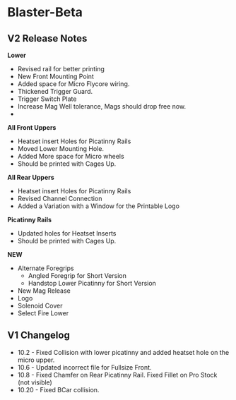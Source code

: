 # Blaster-Beta
## V2 Release Notes

**Lower**
- Revised rail for better printing
- New Front Mounting Point
- Added space for Micro Flycore wiring.
- Thickened Trigger Guard.
- Trigger Switch Plate
- Increase Mag Well tolerance, Mags should drop free now.
- 
**All Front Uppers**
- Heatset insert Holes for Picatinny Rails
- Moved Lower Mounting Hole.
- Added More space for Micro wheels
- Should be printed with Cages Up.

**All Rear Uppers**
- Heatset insert Holes for Picatinny Rails
- Revised Channel Connection
- Added a Variation with a Window for the Printable Logo

**Picatinny Rails**
- Updated holes for Heatset Inserts
- Should be printed with Cages Up.

**NEW**
- Alternate Foregrips
    - Angled Foregrip for Short Version
    - Handstop Lower Picatinny for Short Version
- New Mag Release
- Logo
- Solenoid Cover
- Select Fire Lower
  
## V1 Changelog
- 10.2 - Fixed Collision with lower picatinny and added heatset hole on the micro upper.
- 10.6 - Updated incorrect file for Fullsize Front.
- 10.8 - Fixed Chamfer on Rear Picatinny Rail. Fixed Fillet on Pro Stock (not visible)
- 10.20 - Fixed BCar collision. 

